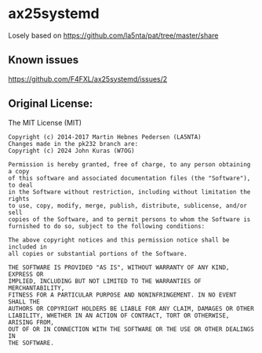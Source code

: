 # ax25systemd
Losely based on https://github.com/la5nta/pat/tree/master/share

## Known issues
https://github.com/F4FXL/ax25systemd/issues/2

## Original License:
  The MIT License (MIT)
  
	Copyright (c) 2014-2017 Martin Hebnes Pedersen (LA5NTA)
 	Changes made in the pk232 branch are:
  	Copyright (c) 2024 John Kuras (W7OG)
	
	Permission is hereby granted, free of charge, to any person obtaining a copy
	of this software and associated documentation files (the "Software"), to deal
	in the Software without restriction, including without limitation the rights
	to use, copy, modify, merge, publish, distribute, sublicense, and/or sell
	copies of the Software, and to permit persons to whom the Software is
	furnished to do so, subject to the following conditions:
	
	The above copyright notices and this permission notice shall be included in
	all copies or substantial portions of the Software.
	
	THE SOFTWARE IS PROVIDED "AS IS", WITHOUT WARRANTY OF ANY KIND, EXPRESS OR
	IMPLIED, INCLUDING BUT NOT LIMITED TO THE WARRANTIES OF MERCHANTABILITY,
	FITNESS FOR A PARTICULAR PURPOSE AND NONINFRINGEMENT. IN NO EVENT SHALL THE
	AUTHORS OR COPYRIGHT HOLDERS BE LIABLE FOR ANY CLAIM, DAMAGES OR OTHER
	LIABILITY, WHETHER IN AN ACTION OF CONTRACT, TORT OR OTHERWISE, ARISING FROM,
	OUT OF OR IN CONNECTION WITH THE SOFTWARE OR THE USE OR OTHER DEALINGS IN
	THE SOFTWARE.
